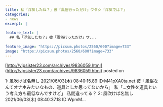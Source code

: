 ```yaml
---
title: 私「浮気したね？」彼「風俗行っただけ」ワタシ「浮気では？」
categories:
- news
excerpt: |
  
feature_text: |
  ## 私「浮気したね？」彼「風俗行っただけ」ワ...
  
feature_image: "https://picsum.photos/2560/600?image=733"
image: "https://picsum.photos/2560/600?image=733"
---
```


[http://vipsister23.com/archives/9836059.html](http://vipsister23.com/archives/9836059.html)
posted on 

<!--more-->

1: 風吹けば名無し 2021/06/03(木) 08:40:15.89 ID:M41pXA0ta.net 彼「風俗なんてオナホみたいなもの、道具としか思ってないから」 私「…女性を道具という考え方も最低なんですけど」 私間違ってる？ 2: 風吹けば名無し 2021/06/03(木) 08:40:37.18 ID:WpmM...
